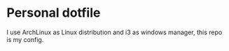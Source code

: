 # Personal dotfile
I use ArchLinux as Linux distribution and i3 as windows manager, this repo is my config.

